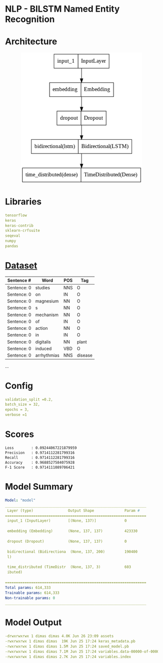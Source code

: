 # NLP - BILSTM Named Entity Recognition

# Architecture

<center><img src="model.png" width=400 ></center>

# Libraries

```yaml
tensorflow
keras
keras-contrib
sklearn-crfsuite
seqeval
numpy
pandas
```

# [Dataset](input/ner_dataset.csv)

| Sentence #  | Word        | POS | Tag     |
| ----------- | ----------- | --- | ------- |
| Sentence: 0 | studies     | NNS | O       |
| Sentence: 0 | on          | IN  | O       |
| Sentence: 0 | magnesium   | NN  | O       |
| Sentence: 0 | s           | NN  | O       |
| Sentence: 0 | mechanism   | NN  | O       |
| Sentence: 0 | of          | IN  | O       |
| Sentence: 0 | action      | NN  | O       |
| Sentence: 0 | in          | IN  | O       |
| Sentence: 0 | digitalis   | NN  | plant   |
| Sentence: 0 | induced     | VBD | O       |
| Sentence: 0 | arrhythmias | NNS | disease |
...

# Config

```yaml
validation_split =0.2,
batch_size = 32,
epochs = 3,
verbose =1
```

# Scores

```
Loss        : 0.09244067221879959
Precision   : 0.9714112281799316
Recall      : 0.9714112281799316
Accuracy    : 0.9688527584075928
F-1 Score   : 0.9714111089706421
```
# Model Summary

```yaml
Model: "model"
_________________________________________________________________
 Layer (type)                Output Shape              Param #   
=================================================================
 input_1 (InputLayer)        [(None, 137)]             0         
                                                                 
 embedding (Embedding)       (None, 137, 137)          423330    
                                                                 
 dropout (Dropout)           (None, 137, 137)          0         
                                                                 
 bidirectional (Bidirectiona  (None, 137, 200)         190400    
 l)                                                              
                                                                 
 time_distributed (TimeDistr  (None, 137, 3)           603       
 ibuted)                                                         
                                                                 
=================================================================
Total params: 614,333
Trainable params: 614,333
Non-trainable params: 0
_________________________________________________________________
```

# Model Output

```yaml
-drwxrwxrwx 1 dimas dimas 4.0K Jun 26 23:09 assets
-rwxrwxrwx 1 dimas dimas  19K Jun 25 17:24 keras_metadata.pb
-rwxrwxrwx 1 dimas dimas 1.5M Jun 25 17:24 saved_model.pb
-rwxrwxrwx 1 dimas dimas 7.1M Jun 25 17:24 variables.data-00000-of-00001        
-rwxrwxrwx 1 dimas dimas 2.7K Jun 25 17:24 variables.index
```
